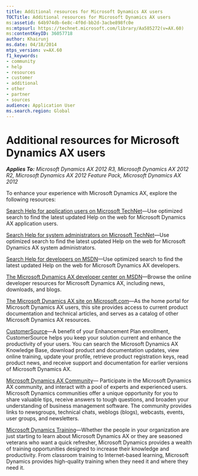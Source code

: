 ```yaml
---
title: Additional resources for Microsoft Dynamics AX users
TOCTitle: Additional resources for Microsoft Dynamics AX users
ms:assetid: 64b974db-6e8c-4f0d-bb2d-3acbe898fc0e
ms:mtpsurl: https://technet.microsoft.com/library/Aa585272(v=AX.60)
ms:contentKeyID: 36057718
author: Khairunj
ms.date: 04/18/2014
mtps_version: v=AX.60
f1_keywords:
- community
- help
- resources
- customer
- additional
- other
- partner
- sources
audience: Application User
ms.search.region: Global
---
```


# Additional resources for Microsoft Dynamics AX users 


_**Applies To:** Microsoft Dynamics AX 2012 R3, Microsoft Dynamics AX 2012 R2, Microsoft Dynamics AX 2012 Feature Pack, Microsoft Dynamics AX 2012_

To enhance your experience with Microsoft Dynamics AX, explore the following resources:

[Search Help for application users on Microsoft TechNet](https://go.microsoft.com/fwlink/?linkid=205285)—Use optimized search to find the latest updated Help on the web for Microsoft Dynamics AX application users.

[Search Help for system administrators on Microsoft TechNet](https://go.microsoft.com/fwlink/?linkid=193183)—Use optimized search to find the latest updated Help on the web for Microsoft Dynamics AX system administrators.

[Search Help for developers on MSDN](https://go.microsoft.com/fwlink/?linkid=188679)—Use optimized search to find the latest updated Help on the web for Microsoft Dynamics AX developers.

[The Microsoft Dynamics AX developer center on MSDN](https://msdn.microsoft.com//dynamics/ax/default.aspx)—Browse the online developer resources for Microsoft Dynamics AX, including news, downloads, and blogs.

[The Microsoft Dynamics AX site on Microsoft.com](https://go.microsoft.com/fwlink/?linkid=103682)—As the home portal for Microsoft Dynamics AX users, this site provides access to current product documentation and technical articles, and serves as a catalog of other Microsoft Dynamics AX resources.

[CustomerSource](https://go.microsoft.com/fwlink/?linkid=92647)—A benefit of your Enhancement Plan enrollment, CustomerSource helps you keep your solution current and enhance the productivity of your users. You can search the Microsoft Dynamics AX Knowledge Base, download product and documentation updates, view online training, update your profile, retrieve product registration keys, read product news, and receive support and documentation for earlier versions of Microsoft Dynamics AX.

[Microsoft Dynamics AX Community](https://www.microsoft.com/dynamics/ax/community.mspx)— Participate in the Microsoft Dynamics AX community, and interact with a pool of experts and experienced users. Microsoft Dynamics communities offer a unique opportunity for you to share valuable tips, receive answers to tough questions, and broaden your understanding of business management software. The community provides links to newsgroups, technical chats, weblogs (blogs), webcasts, events, user groups, and newsletters.

[Microsoft Dynamics Training](https://www.microsoft.com/dynamics/using/training.mspx)—Whether the people in your organization are just starting to learn about Microsoft Dynamics AX or they are seasoned veterans who want a quick refresher, Microsoft Dynamics provides a wealth of training opportunities designed to increase their knowledge and productivity. From classroom training to Internet-based learning, Microsoft Dynamics provides high-quality training when they need it and where they need it.

  


